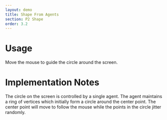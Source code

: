 ```yaml
---
layout: demo
title: Shape From Agents
section: P2 Shape
order: 3.2
---
```


# Usage

Move the mouse to guide the circle around the screen.

# Implementation Notes

The circle on the screen is controlled by a single agent. The agent maintains a
ring of vertices which initially form a circle around
the center point. The center point will move to follow the mouse while the
points in the circle jitter randomly.

